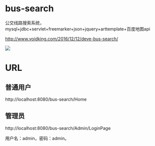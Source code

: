 # bus-search
公交线路搜索系统，mysql+jdbc+servlet+freemarker+json+jquery+arttemplate+百度地图api   

http://www.voidking.com/2016/12/12/deve-bus-search/   

![](http://7oxjrx.com1.z0.glb.clouddn.com//imgs/bus-search/result.gif)   

# URL
## 普通用户
http://localhost:8080/bus-search/Home

## 管理员
http://localhost:8080/bus-search/Admin/LoginPage  

用户名：admin，密码：admin。
